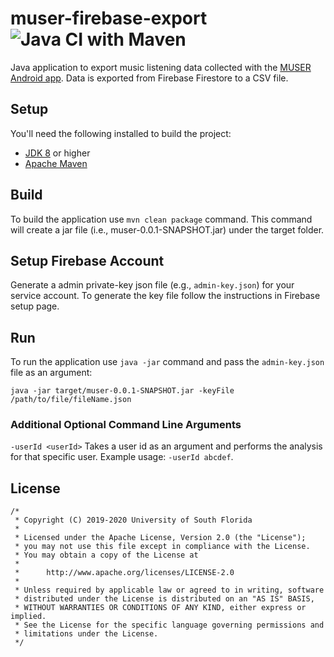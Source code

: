 # muser-firebase-export ![Java CI with Maven](https://github.com/CUTR-at-USF/muser-firebase-export/workflows/Java%20CI%20with%20Maven/badge.svg)

Java application to export music listening data collected with the [MUSER Android app](https://github.com/CUTR-at-USF/MUSER). Data is exported from Firebase Firestore to a CSV file.

## Setup

You'll need the following installed to build the project:
* [JDK 8](https://www.oracle.com/java/technologies/javase/javase-jdk8-downloads.html) or higher
* [Apache Maven](https://maven.apache.org/download.cgi)

## Build

To build the application use `mvn clean package` command. This command will create a jar file (i.e., muser-0.0.1-SNAPSHOT.jar) under the target folder.

## Setup Firebase Account

Generate a admin private-key json file (e.g., `admin-key.json`) for your service account. To generate the key file follow the instructions in Firebase setup page.

## Run

To run the application use `java -jar` command and pass the `admin-key.json` file as an argument: 

```
java -jar target/muser-0.0.1-SNAPSHOT.jar -keyFile /path/to/file/fileName.json
```

### Additional Optional Command Line Arguments

`-userId <userId>` Takes a user id as an argument and performs the analysis for that specific user. Example usage: `-userId abcdef`.

## License

```
/*
 * Copyright (C) 2019-2020 University of South Florida
 *
 * Licensed under the Apache License, Version 2.0 (the "License");
 * you may not use this file except in compliance with the License.
 * You may obtain a copy of the License at
 *
 *      http://www.apache.org/licenses/LICENSE-2.0
 *
 * Unless required by applicable law or agreed to in writing, software
 * distributed under the License is distributed on an "AS IS" BASIS,
 * WITHOUT WARRANTIES OR CONDITIONS OF ANY KIND, either express or implied.
 * See the License for the specific language governing permissions and
 * limitations under the License.
 */
 ```
